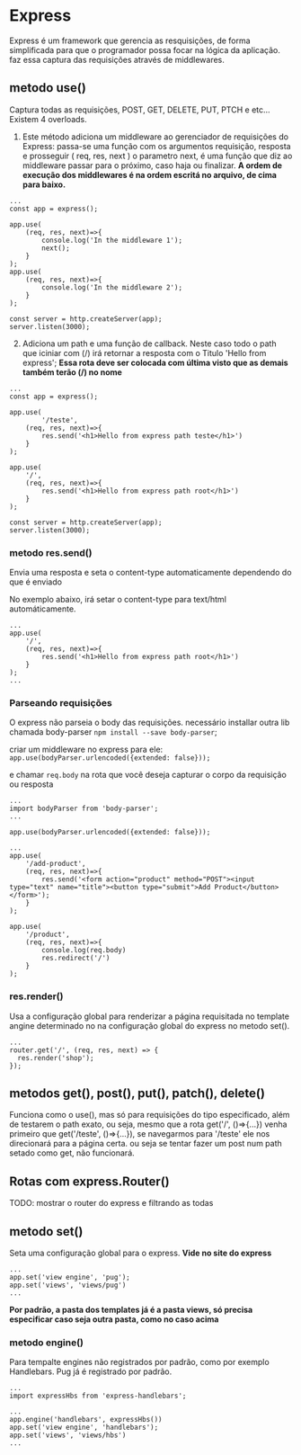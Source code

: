 # Express

Express é um framework que gerencia as resquisições, de forma simplificada para que o programador possa focar na lógica da aplicação.
faz essa captura das requisições através de middlewares.

## metodo use()
Captura todas as requisições, POST, GET, DELETE, PUT, PTCH e etc...
Existem 4 overloads.

1. Este método adiciona um middleware ao gerenciador de requisições do Express:
passa-se uma função com os argumentos requisição, resposta e prosseguir ( req, res, next )
o parametro next, é uma função que diz ao middleware passar para o próximo, caso haja ou finalizar.
**A ordem de execução dos middlewares é na ordem escritá no arquivo, de cima para baixo.**

````
...
const app = express();

app.use(
    (req, res, next)=>{
        console.log('In the middleware 1');
        next();
    }
);
app.use(
    (req, res, next)=>{
        console.log('In the middleware 2');
    }
);

const server = http.createServer(app);
server.listen(3000);
````

2. Adiciona um path e uma função de callback. Neste caso todo o path que iciniar com (/) irá retornar a resposta com o Titulo 'Hello from express';
**Essa rota deve ser colocada com última visto que as demais também terão (/) no nome**

````
...
const app = express();

app.use(
        '/teste',
    (req, res, next)=>{
        res.send('<h1>Hello from express path teste</h1>')
    }
);

app.use(
    '/',
    (req, res, next)=>{
        res.send('<h1>Hello from express path root</h1>')
    }
);

const server = http.createServer(app);
server.listen(3000);
````

### metodo res.send()
Envia uma resposta e seta o content-type automaticamente dependendo do que é enviado

No exemplo abaixo, irá setar o content-type para text/html automáticamente.

````
...
app.use(
    '/',
    (req, res, next)=>{
        res.send('<h1>Hello from express path root</h1>')
    }
);
...
````

### Parseando requisições
O express não parseia o body das requisições.
necessário installar outra lib chamada body-parser 
`npm install --save body-parser`;

criar um middleware no express para ele:
`app.use(bodyParser.urlencoded({extended: false}));`

e chamar `req.body` na rota que você deseja capturar o corpo da requisiçâo ou resposta

````
...
import bodyParser from 'body-parser';
...

app.use(bodyParser.urlencoded({extended: false}));

...
app.use(
    '/add-product',
    (req, res, next)=>{
        res.send('<form action="product" method="POST"><input type="text" name="title"><button type="submit">Add Product</button></form>');
    }
);

app.use(
    '/product',
    (req, res, next)=>{
        console.log(req.body)
        res.redirect('/')
    }
);

````

### res.render()
Usa a configuração global para renderizar a página requisitada no template angine determinado no 
na configuração global do express no metodo set().

````
...
router.get('/', (req, res, next) => {
  res.render('shop');
});

````


## metodos get(), post(), put(), patch(), delete()
Funciona como o use(), mas só para requisições do tipo especificado, além de testarem o path exato,
ou seja, mesmo que a rota get('/', ()=>{...}) venha primeiro que get('/teste', ()=>{...}),
se navegarmos para '/teste' ele nos direcionará para a página certa.
ou seja se tentar fazer um post num path setado como get, não funcionará.


## Rotas com express.Router()

TODO: mostrar o router do express e filtrando as todas

## metodo set()

Seta uma configuração global para o express. 
**Vide no site do express**
````
...
app.set('view engine', 'pug');
app.set('views', 'views/pug')
...
````

**Por padrão, a pasta dos templates já é a pasta views, só precisa especificar caso seja outra pasta, como no caso acima**

### metodo engine()
Para tempalte engines não registrados por padrão, como por exemplo Handlebars. Pug já é registrado por padrão.

````
...
import expressHbs from 'express-handlebars';

...
app.engine('handlebars', expressHbs())
app.set('view engine', 'handlebars');
app.set('views', 'views/hbs')
...
````
